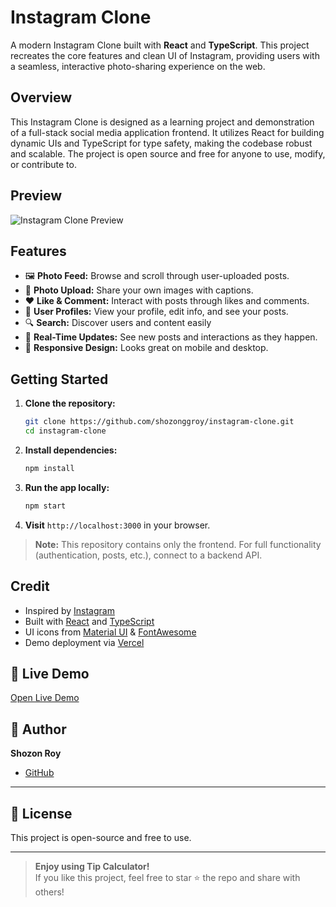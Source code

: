 # Instagram Clone

A modern Instagram Clone built with **React** and **TypeScript**. This project recreates the core features and clean UI of Instagram, providing users with a seamless, interactive photo-sharing experience on the web.

## Overview

This Instagram Clone is designed as a learning project and demonstration of a full-stack social media application frontend. It utilizes React for building dynamic UIs and TypeScript for type safety, making the codebase robust and scalable. The project is open source and free for anyone to use, modify, or contribute to.

## Preview

![Instagram Clone Preview](https://user-images.githubusercontent.com/placeholder/instagram-clone-preview.png)
<!-- Replace with your actual preview image if available -->

## Features

- 🖼️ **Photo Feed:** Browse and scroll through user-uploaded posts.
- 📸 **Photo Upload:** Share your own images with captions.
- ❤️ **Like & Comment:** Interact with posts through likes and comments.
- 👤 **User Profiles:** View your profile, edit info, and see your posts.
- 🔍 **Search:** Discover users and content easily
- 💬 **Real-Time Updates:** See new posts and interactions as they happen.
- 📱 **Responsive Design:** Looks great on mobile and desktop.

## Getting Started

1. **Clone the repository:**
    ```bash
    git clone https://github.com/shozonggroy/instagram-clone.git
    cd instagram-clone
    ```

2. **Install dependencies:**
    ```bash
    npm install
    ```

3. **Run the app locally:**
    ```bash
    npm start
    ```

4. **Visit** `http://localhost:3000` in your browser.

> **Note:** This repository contains only the frontend. For full functionality (authentication, posts, etc.), connect to a backend API.

## Credit

- Inspired by [Instagram](https://instagram.com)
- Built with [React](https://reactjs.org/) and [TypeScript](https://www.typescriptlang.org/)
- UI icons from [Material UI](https://mui.com/) & [FontAwesome](https://fontawesome.com/)
- Demo deployment via [Vercel](https://vercel.com/)


## 🚀 Live Demo

[Open Live Demo](https://royinstagramclone.vercel.app/) 


## 👤 Author

**Shozon Roy**  
- [GitHub](https://github.com/Shozon-Roy)

---

## 📄 License

This project is open-source and free to use.

---

> **Enjoy using Tip Calculator!**  
> If you like this project, feel free to star ⭐ the repo and share with others!
